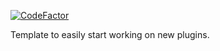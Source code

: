 [![CodeFactor](https://www.codefactor.io/repository/github/mr-empee/minecraft-plugin-template/badge)](https://www.codefactor.io/repository/github/mr-empee/minecraft-plugin-template)

Template to easily start working on new plugins.
